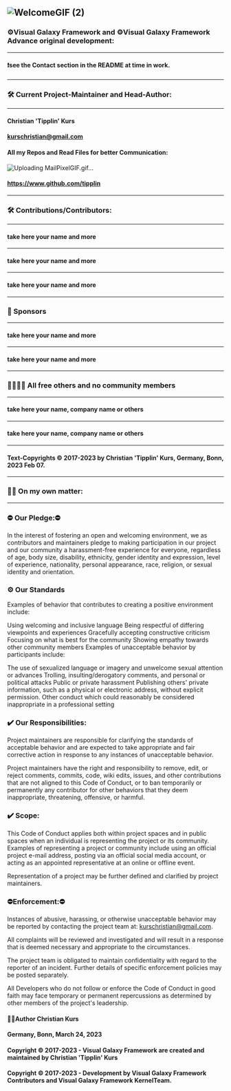 ![WelcomeGIF (2)](https://user-images.githubusercontent.com/40143278/217283969-b3c3daa1-4edb-4bb4-9360-35cb04caf419.gif)
----
### ⚙️Visual Galaxy Framework and ⚙️Visual Galaxy Framework Advance original development:
----
#### ❗see the Contact section in the README at time in work.
----
### 🛠️ Current Project-Maintainer and Head-Author:
----
#### Christian 'Tipplin' Kurs
#### kurschristian@gmail.com
#### All my Repos and Read Files for better Communication:

![Uploading MailPixelGIF.gif…]()

#### https://www.github.com/tipplin
----
### 🛠️ Contributions/Contributors:
----
#### take here your name and more
----
#### take here your name and more
----
#### take here your name and more
----
### 🤩 Sponsors 
----
#### take here your name and more
----
#### take here your name and more
----
### 👩‍🦰👨‍🦰 All free others and no community members
----
#### take here your name, company name or others
----
#### take here your name, company name or others
----
#### Text-Copyrights © 2017-2023 by Christian 'Tipplin' Kurs, Germany, Bonn, 2023 Feb 07.
---
### 👨‍🦰 On my own matter:
---
### ⛔ Our Pledge:⛔
In the interest of fostering an open and welcoming environment, 
we as contributors and maintainers pledge to making participation in our project and 
our community a harassment-free experience for everyone, regardless of age, 
body size, disability, ethnicity, gender identity and expression, level of experience,
nationality, personal appearance, race, religion, or sexual identity and orientation.

### ⚙️ Our Standards
Examples of behavior that contributes to creating a positive environment include:

Using welcoming and inclusive language
Being respectful of differing viewpoints and experiences
Gracefully accepting constructive criticism
Focusing on what is best for the community
Showing empathy towards other community members
Examples of unacceptable behavior by participants include:

The use of sexualized language or imagery and unwelcome sexual attention or advances
Trolling, insulting/derogatory comments, and personal or political attacks
Public or private harassment
Publishing others' private information, such as a physical or electronic address, 
without explicit permission.
Other conduct which could reasonably be considered inappropriate in a professional setting

### ✔️ Our Responsibilities:
Project maintainers are responsible for clarifying the standards of acceptable behavior and 
are expected to take appropriate and fair corrective action in response to any instances of unacceptable behavior.

Project maintainers have the right and responsibility to remove, edit, or reject comments, 
commits, code, wiki edits, issues, and other contributions 
that are not aligned to this Code of Conduct, or to ban temporarily or 
permanently any contributor for other behaviors that they deem inappropriate, threatening, offensive, or harmful.

### ✔️ Scope:
This Code of Conduct applies both within project spaces and 
in public spaces when an individual is representing the project or 
its community. Examples of representing a project or 
community include using an official project e-mail address, 
posting via an official social media account, or 
acting as an appointed representative at an online or offline event.

Representation of a project may be further defined and clarified by project maintainers.

### ⛔Enforcement:⛔
Instances of abusive, harassing, 
or 
otherwise unacceptable behavior may be reported by 
contacting the project team at: kurschristian@gmail.com. 

All complaints will be reviewed and investigated and 
will result in a response that is deemed necessary and appropriate to the circumstances.

The project team is obligated to maintain confidentiality with regard to the reporter of an incident. 
Further details of specific enforcement policies may be posted separately.

All Developers who do not follow or enforce the Code of Conduct 
in good faith may face temporary 
or 
permanent repercussions as determined by other members of the project's leadership.

#### 👨‍🦰Author Christian Kurs
#### Germany, Bonn, March 24, 2023
#### Copyright © 2017-2023 - Visual Galaxy Framework are created and maintained by Christian 'Tipplin' Kurs
#### Copyright © 2017-2023 - Development by Visual Galaxy Framework Contributors and Visual Galaxy Framework KernelTeam.





